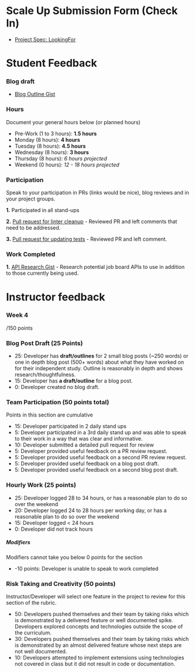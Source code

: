 # Scale Up Submission Form (Check In)

- [Project Spec: LookingFor](https://github.com/turingschool/lesson_plans/blob/master/ruby_04-apis_and_scalability/looking_for_project.markdown)

# Student Feedback

### Blog draft

- [Blog Outline Gist](https://gist.github.com/GSmes/c29791fcd763e7a092e94eaef6a83214)

### Hours

Document your general hours below (or planned hours)

- Pre-Work (1 to 3 hours): **1.5 hours**
- Monday (8 hours): **4 hours**
- Tuesday (8 hours): **4.5 hours**
- Wednesday (8 hours): **3 hours**
- Thursday (8 hours): *6 hours projected*
- Weekend (0 hours): *12 - 18 hours projected*

### Participation

Speak to your participation in PRs (links would be nice), blog reviews and in your project groups.

**1.** Participated in all stand-ups

**2.** [Pull request for linter cleanup](https://github.com/LookingForMe/lookingForFrontEnd/pull/81) - Reviewed PR and left comments that need to be addressed.

**3.** [Pull request for updating tests](https://github.com/LookingForMe/lookingForFrontEnd/pull/82) - Reviewed PR and left comment.

### Work Completed

**1.** [API Research Gist](https://gist.github.com/GSmes/f21f6c4835c10c069c765dcaf39e9fc0) - Research potential job board APIs to use in addition to those currently being used.

# Instructor feedback

### Week 4

/150 points

### Blog Post Draft (25 Points)  

* 25: Developer has **draft/outlines** for 2 small blog posts (~250 words) or one in depth blog post (500+ words) about what they have worked on for their independent study. Outline is reasonably in depth and shows research/thoughtfulness.
* 15: Developer has **a draft/outline** for a blog post.
* 0: Developer created no blog draft.

### Team Participation (50 points total)

Points in this section are cumulative

* 15: Developer participated in 2 daily stand ups
* 5: Developer participated in a 3rd daily stand up and was able to speak to their work in a way that was clear and informative.
* 10: Developer submitted a detailed pull request for review
* 5: Developer provided useful feedback on a PR review request.
* 5: Developer provided useful feedback on a second PR review request.
* 5: Developer provided useful feedback on a blog post draft.
* 5: Developer provided useful feedback on a second blog post draft.

### Hourly Work (25 points)

* 25: Developer logged 28 to 34 hours, or has a reasonable plan to do so over the weekend
* 20: Developer logged 24 to 28 hours per working day, or has a reasonable plan to do so over the weekend
* 15: Developer logged < 24 hours
* 0: Developer did not track hours

##### Modifiers

Modifiers cannot take you below 0 points for the section

* -10 points: Developer is unable to speak to work completed


### Risk Taking and Creativity (50 points)

Instructor/Developer will select one feature in the project to review for this section of the rubric.

* 50: Developers pushed themselves and their team by taking risks which is demonstrated by a delivered feature or well documented spike. Developers explored concepts and technologies outside the scope of the curriculum.
* 30: Developers pushed themselves and their team by taking risks which is demonstrated by an almost delivered feature whose next steps are not well documented.
* 10: Developers attempted to implement extensions using technologies not covered in class but it did not result in code or documentation.

